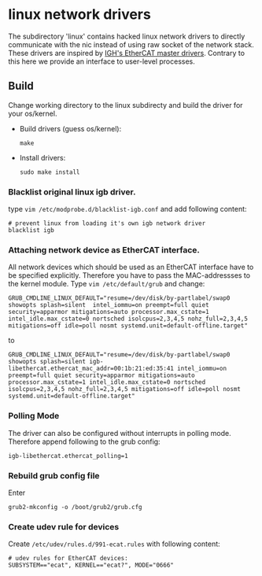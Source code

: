 # linux network drivers
The subdirectory 'linux' contains hacked linux network drivers to directly communicate with the nic instead of using raw socket of the network stack. These  drivers are inspired by [IGH's EtherCAT master drivers](https://gitlab.com/etherlab.org/ethercat). Contrary to this here we provide an interface to user-level processes.

## Build

Change working directory to the linux subdirecty and build the driver for your os/kernel.

- Build drivers (guess os/kernel):

  ```
  make
  ```

- Install drivers:
  ```
  sudo make install
  ```

### Blacklist original linux igb driver.

type `vim /etc/modprobe.d/blacklist-igb.conf` and add following content:

```
# prevent linux from loading it's own igb network driver
blacklist igb
```

### Attaching network device as EtherCAT interface.

All network devices which should be used as an EtherCAT interface have to be 
specified explicitly. Therefore you have to pass the MAC-addressses to the 
kernel module. Type `vim /etc/default/grub` and change:

```
GRUB_CMDLINE_LINUX_DEFAULT="resume=/dev/disk/by-partlabel/swap0 showopts splash=silent  intel_iommu=on preempt=full quiet security=apparmor mitigations=auto processor.max_cstate=1 intel_idle.max_cstate=0 nortsched isolcpus=2,3,4,5 nohz_full=2,3,4,5 mitigations=off idle=poll nosmt systemd.unit=default-offline.target"
```

to 
 
```
GRUB_CMDLINE_LINUX_DEFAULT="resume=/dev/disk/by-partlabel/swap0 showopts splash=silent igb-libethercat.ethercat_mac_addr=00:1b:21:ed:35:41 intel_iommu=on preempt=full quiet security=apparmor mitigations=auto processor.max_cstate=1 intel_idle.max_cstate=0 nortsched isolcpus=2,3,4,5 nohz_full=2,3,4,5 mitigations=off idle=poll nosmt systemd.unit=default-offline.target"
```

### Polling Mode

The driver can also be configured without interrupts in polling mode. Therefore append following to the grub config:

```
igb-libethercat.ethercat_polling=1
```

### Rebuild grub config file

Enter

```
grub2-mkconfig -o /boot/grub2/grub.cfg
```

### Create udev rule for devices

Create `/etc/udev/rules.d/991-ecat.rules` with following content:

```
# udev rules for EtherCAT devices:
SUBSYSTEM=="ecat", KERNEL=="ecat?", MODE="0666"
```

